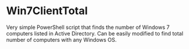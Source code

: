 # Win7ClientTotal
Very simple PowerShell script that finds the number of Windows 7 computers listed in Active Directory. Can be easily modified to find total number of computers with any Windows OS.
